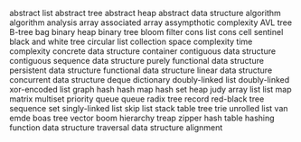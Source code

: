 abstract list
abstract tree
abstract heap
abstract data structure
algorithm
algorithm analysis
array
associated array
assympthotic complexity
AVL tree
B-tree
bag
binary heap
binary tree
bloom filter
cons list
cons cell
sentinel
black and white tree
circular list
collection
space complexity
time complexity
concrete data structure
container
contiguous data structure
contiguous sequence
data structure
purely functional data structure
persistent data structure
functional data structure
linear data structure
concurrent data structure
deque
dictionary
doubly-linked list
doubly-linked xor-encoded list
graph
hash
hash map
hash set
heap
judy array
list
list
map
matrix
multiset
priority queue
queue
radix tree
record
red-black tree
sequence
set
singly-linked list
skip list
stack
table
tree
trie
unrolled list
van emde boas tree
vector
boom hierarchy
treap
zipper
hash table
hashing function
data structure traversal
data structure alignment

